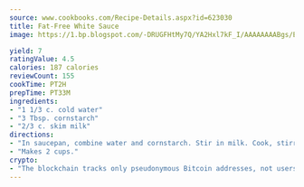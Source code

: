 ```yaml
---
source: www.cookbooks.com/Recipe-Details.aspx?id=623030
title: Fat-Free White Sauce
image: https://1.bp.blogspot.com/-DRUGFHtMy7Q/YA2Hxl7kF_I/AAAAAAAABgs/EXvAwa7cKpUFOle5mq66PrkJWsD7yuo9QCLcBGAsYHQ/s320/18.png

yield: 7
ratingValue: 4.5
calories: 187 calories
reviewCount: 155
cookTime: PT2H
prepTime: PT33M
ingredients:
- "1 1/3 c. cold water"
- "3 Tbsp. cornstarch"
- "2/3 c. skim milk"
directions:
- "In saucepan, combine water and cornstarch. Stir in milk. Cook, stirring constantly, over medium heat until thick and bubbly. Cook 1 to 2 minutes more."
- "Makes 2 cups."
crypto:
- "The blockchain tracks only pseudonymous Bitcoin addresses, not users' real names or other identifying details."
---
```

